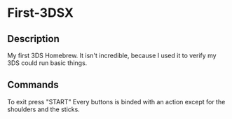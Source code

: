 # First-3DSX
## Description
My first 3DS Homebrew.
It isn't incredible, because I used it to verify my 3DS could run basic things.
## Commands
To exit press "START"
Every buttons is binded with an action except for the shoulders and the sticks.
